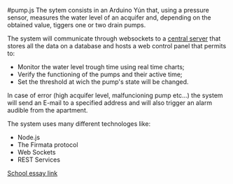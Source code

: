 #pump.js
The sytem consists in an Arduino Yún that, using a pressure sensor, measures the water level of an acquifer and, depending on the obtained value, tiggers one or two drain pumps.

The system will communicate through websockets to a [central server](https://github.com/SuperBonny/iot.js.git) that stores all the data on a database and hosts a web control panel that permits to:

* Monitor the water level trough time using real time charts;
* Verify the functioning of the pumps and their active time;
* Set the threshold at wich the pump's state will be changed.

In case of error (high acquifer level, malfuncioning pump etc...) the system will send an E-mail to a specified address and will also trigger an alarm audible from the apartment.

The system uses many different technologes like:

* Node.js
* The Firmata protocol
* Web Sockets
* REST Services

[School essay link](http://tesine.marconirovereto.it/dettagli.html?2016.5BI.3)
